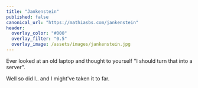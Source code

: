 ```yaml
---
title: "Jankenstein"
published: false
canonical_url: "https://mathiasbs.com/jankenstein"
header:
  overlay_color: "#000"
  overlay_filter: "0.5"
  overlay_image: /assets/images/jankenstein.jpg
---
```

Ever looked at an old laptop and thought to yourself "I should turn that into a server". 

Well so did I.. and I might've taken it to far.